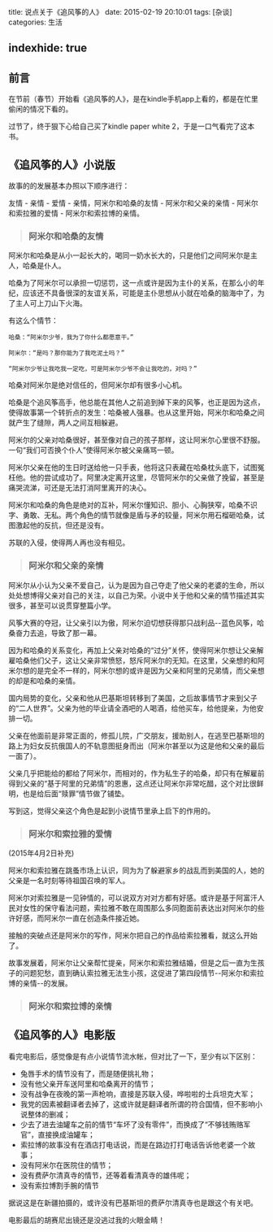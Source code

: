 title: 说点关于《追风筝的人》
date: 2015-02-19 20:10:01
tags: [杂谈]
categories: 生活

indexhide: true
---

## 前言

在节前（春节）开始看《追风筝的人》，是在kindle手机app上看的，都是在忙里偷闲的情况下看的。

过节了，终于狠下心给自己买了kindle paper white 2，于是一口气看完了这本书。

<!--more-->

## 《追风筝的人》小说版

故事的的发展基本办照以下顺序进行：

友情 - 亲情 - 爱情 - 亲情，阿米尔和哈桑的友情 - 阿米尔和父亲的亲情 - 阿米尔和索拉雅的爱情 - 阿米尔和索拉博的亲情。

> ### 阿米尔和哈桑的友情

阿米尔和哈桑是从小一起长大的，喝同一奶水长大的，只是他们之间阿米尔是主人，哈桑是仆人。

哈桑为了阿米尔可以承担一切惩罚，这一点或许是因为主仆的关系，在那么小的年纪，应该还不具备很深的友谊关系，可能是主仆思想从小就在哈桑的脑海中了，为了主人可上刀山下火海。

有这么个情节：

```
哈桑：“阿米尔少爷，我为了你什么都愿意干。”

阿米尔：“是吗？那你能为了我吃泥土吗？”

“阿米尔少爷让我吃我一定吃，可是阿米尔少爷不会让我吃的，对吗？”
```

哈桑对阿米尔是绝对信任的，但阿米尔却有很多小心机。

哈桑是个追风筝高手，他总能在其他人之前追到掉下来的风筝，也正是因为这点，使得故事第一个转折点的发生：哈桑被人强暴。也从这里开始，阿米尔和哈桑之间就产生了缝隙，两人之间互相躲避。

阿米尔的父亲对哈桑很好，甚至像对自己的孩子那样，这让阿米尔心里很不舒服。一句“我们可否换个仆人”使得阿米尔被父亲痛骂一顿。

阿米尔父亲在他的生日时送给他一只手表，他将这只表藏在哈桑枕头底下，试图冤枉他。他的尝试成功了。阿里决定离开这里，尽管阿米尔的父亲做了挽留，甚至是痛哭流涕，可还是无法打消阿里离开的决心。

阿米尔和哈桑的角色是绝对的互补，阿米尔懂知识、胆小、心胸狭窄，哈桑不识字、勇敢、无私。两个角色的情节就像是盾与矛的较量，阿米尔用石榴砸哈桑，试图激起他的反抗，但还是没有。

苏联的入侵，使得两人再也没有相见。

> ### 阿米尔和父亲的亲情

阿米尔从小认为父亲不爱自己，认为是因为自己夺走了他父亲的老婆的生命，所以处处想博得父亲对自己的关注，以自己为荣。小说中关于他和父亲的情节描述其实很多，甚至可以说贯穿整篇小学。

风筝大赛的夺冠，让父亲引以为傲，阿米尔迫切想获得那只战利品--蓝色风筝，哈桑奋力去追，导致了那一幕。

因为和哈桑的关系变化，再加上父亲对哈桑的“过分”关怀，使得阿米尔想让父亲解雇哈桑他们父子，这让父亲非常愤怒，怒斥阿米尔的无知。在这里，父亲想的和阿米尔想的是完全不一样的，阿米尔想的或许是因为父亲和阿里的兄弟情，而父亲想的却是和哈桑的亲情。

国内局势的变化，父亲和他从巴基斯坦转移到了美国，之后故事情节才来到父子的“二人世界”。父亲为他的毕业请全酒吧的人喝酒，给他买车，给他提亲，为他安排一切。

父亲在他面前是非常正面的，修孤儿院，广交朋友，援助别人，在逃至巴基斯坦的路上为妇女反抗俄国人的不轨意图挺身而出（阿米尔甚至以为这是他和父亲的最后一面了）。

父亲几乎把能给的都给了阿米尔，而相对的，作为私生子的哈桑，却只有在解雇前得到父亲的“基于阿里的兄弟情”的恩惠，这点还让阿米尔非常吃醋，这个对比很鲜明，也是给后面“赎罪”情节做了铺垫。

写到这，觉得父亲这个角色是起到小说情节里承上启下的作用的。

> ### 阿米尔和索拉雅的爱情

(2015年4月2日补充)

阿米尔和索拉雅在跳蚤市场上认识，同为为了躲避家乡的战乱而到美国的人，她的父亲是一名时刻等待祖国召唤的军人。

阿米尔对索拉雅是一见钟情的，可以说双方对对方都有好感。或许是基于阿富汗人民对女性的保守看法问题，索拉雅不敢在周围那么多同胞面前表达出对阿米尔的些许好感，而阿米尔一直在创造条件接近她。

接触的突破点还是阿米尔的写作，阿米尔把自己的作品给索拉雅看，就这么开始了。

故事发展着，阿米尔让父亲帮忙提亲，阿米尔和索拉雅结婚，但是之后一直为生孩子的问题犯愁，直到确认索拉雅无法生小孩，这促进了第四段情节--阿米尔和索拉博的亲情--的发展。

> ### 阿米尔和索拉博的亲情


## 《追风筝的人》电影版

看完电影后，感觉像是有点小说情节流水帐，但对比了一下，至少有以下区别：

- 兔唇手术的情节没有了，而是随便挑礼物；
- 没有他父亲开车送阿里和哈桑离开的情节；
- 没有战争在夜晚的第一声枪响，直接是苏联入侵，哗啦啦的士兵坦克大军；
- 我党的因素被翻译者去掉了，这或许就是翻译者所谓的符合国情，但不影响小说整体的删减；
- 少去了进去油罐车之前的情节“车坏了没有零件”，而换成了“不够钱贿赂军官”，直接换成油罐车；
- 索拉博的故事没有在酒店打电话说，而是在路边打打电话告诉他老婆一个故事；
- 没有阿米尔在医院住的情节；
- 没有费萨尔清真寺的情节，还等着看清真寺的雄伟呢；
- 没有索拉博割手腕的情节

据说这是在新疆拍摄的，或许没有巴基斯坦的费萨尔清真寺也是跟这个有关吧。

电影最后的胡赛尼出镜还是没逃过我的火眼金睛！